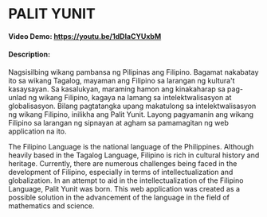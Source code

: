 
# PALIT YUNIT
#### Video Demo:  https://youtu.be/1dDlaCYUxbM
#### Description:
Nagsisilbing wikang pambansa ng Pilipinas ang Filipino. Bagamat nakabatay ito sa wikang Tagalog, mayaman ang Filipino sa larangan ng kultura't kasaysayan. Sa kasalukyan, maraming hamon ang kinakaharap sa pag-unlad ng wikang Filipino, kagaya na lamang sa intelektwalisasyon at globalisasyon. 
Bilang pagtatangka upang makatulong sa intelektwalisasyon ng wikang Filipino, inilikha ang Palit Yunit. Layong pagyamanin ang wikang Filipino sa larangan ng sipnayan at agham sa pamamagitan ng web application na ito.

The Filipino Language is the national language of the Philippines. Although heavily based in the Tagalog Language, Filipino is rich in cultural history and heritage. Currently, there are numerous challenges being faced in the development of Filipino, especially in terms of intellectualization and globalization. 
In an attempt to aid in the intellectualization of the Filipino Language, Palit Yunit was born. This web application was created as a possible solution in the advancement of the language in the field of mathematics and science.
